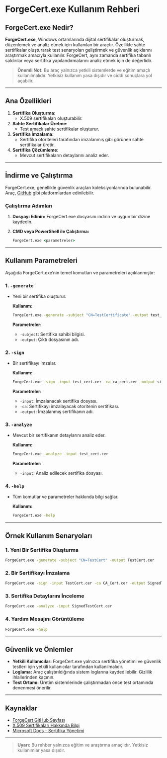 # ForgeCert.exe Kullanım Rehberi

## ForgeCert.exe Nedir?

**ForgeCert.exe**, Windows ortamlarında dijital sertifikalar oluşturmak, düzenlemek ve analiz etmek için kullanılan bir araçtır. Özellikle sahte sertifikalar oluşturarak test senaryoları geliştirmek ve güvenlik açıklarını araştırmak amacıyla kullanılır. ForgeCert, aynı zamanda sertifika tabanlı saldırılar veya sertifika yapılandırmalarını analiz etmek için de değerlidir.

> **Önemli Not:** Bu araç yalnızca yetkili sistemlerde ve eğitim amaçlı kullanılmalıdır. Yetkisiz kullanım yasa dışıdır ve ciddi sonuçlara yol açabilir.

---

## Ana Özellikleri

1. **Sertifika Oluşturma:**
   - X.509 sertifikaları oluşturabilir.
2. **Sahte Sertifikalar Üretme:**
   - Test amaçlı sahte sertifikalar oluşturur.
3. **Sertifika İmzalama:**
   - Sertifika otoriteleri tarafından imzalanmış gibi görünen sahte sertifikalar üretir.
4. **Sertifika Çözümleme:**
   - Mevcut sertifikaların detaylarını analiz eder.

---

## İndirme ve Çalıştırma

ForgeCert.exe, genellikle güvenlik araçları koleksiyonlarında bulunabilir. Araç, [GitHub](https://github.com) gibi platformlardan edinilebilir.

### Çalıştırma Adımları

1. **Dosyayı Edinin:**
   ForgeCert.exe dosyasını indirin ve uygun bir dizine kaydedin.

2. **CMD veya PowerShell ile Çalıştırma:**
   ```cmd
   ForgeCert.exe <parametreler>
   ```

---

## Kullanım Parametreleri

Aşağıda ForgeCert.exe’nin temel komutları ve parametreleri açıklanmıştır:

### 1. **`-generate`**
- Yeni bir sertifika oluşturur.

  **Kullanım:**
  ```cmd
  ForgeCert.exe -generate -subject "CN=TestCertificate" -output test_cert.cer
  ```

  **Parametreler:**
  - `-subject`: Sertifika sahibi bilgisi.
  - `-output`: Çıktı dosyasının adı.

### 2. **`-sign`**
- Bir sertifikayı imzalar.

  **Kullanım:**
  ```cmd
  ForgeCert.exe -sign -input test_cert.cer -ca ca_cert.cer -output signed_cert.cer
  ```

  **Parametreler:**
  - `-input`: İmzalanacak sertifika dosyası.
  - `-ca`: Sertifikayı imzalayacak otoritenin sertifikası.
  - `-output`: İmzalanmış sertifikanın adı.

### 3. **`-analyze`**
- Mevcut bir sertifikanın detaylarını analiz eder.

  **Kullanım:**
  ```cmd
  ForgeCert.exe -analyze -input test_cert.cer
  ```

  **Parametreler:**
  - `-input`: Analiz edilecek sertifika dosyası.

### 4. **`-help`**
- Tüm komutlar ve parametreler hakkında bilgi sağlar.

  **Kullanım:**
  ```cmd
  ForgeCert.exe -help
  ```

---

## Örnek Kullanım Senaryoları

### 1. Yeni Bir Sertifika Oluşturma
```cmd
ForgeCert.exe -generate -subject "CN=TestCert" -output TestCert.cer
```

### 2. Bir Sertifikayı İmzalama
```cmd
ForgeCert.exe -sign -input TestCert.cer -ca CA_Cert.cer -output SignedTestCert.cer
```

### 3. Sertifika Detaylarını İnceleme
```cmd
ForgeCert.exe -analyze -input SignedTestCert.cer
```

### 4. Yardım Mesajını Görüntüleme
```cmd
ForgeCert.exe -help
```

---

## Güvenlik ve Önlemler

- **Yetkili Kullanıcılar:** ForgeCert.exe yalnızca sertifika yönetimi ve güvenlik testleri için yetkili kullanıcılar tarafından kullanılmalıdır.
- **Loglama:** Araç çalıştırıldığında sistem loglarına kaydedilebilir. Gizlilik ihlallerinden kaçının.
- **Test Ortamı:** Üretim sistemlerinde çalıştırmadan önce test ortamında denenmesi önerilir.

---

## Kaynaklar

- [ForgeCert GitHub Sayfası](https://github.com)
- [X.509 Sertifikaları Hakkında Bilgi](https://en.wikipedia.org/wiki/X.509)
- [Microsoft Docs - Sertifika Yönetimi](https://docs.microsoft.com/en-us/)

---

> **Uyarı:** Bu rehber yalnızca eğitim ve araştırma amaçlıdır. Yetkisiz kullanımlar yasa dışıdır.
